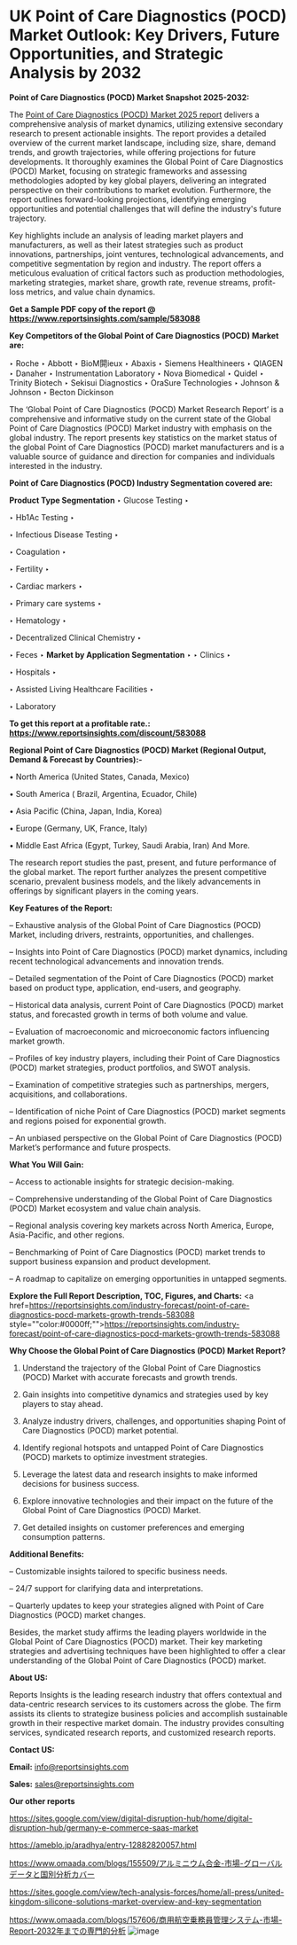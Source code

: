 # UK Point of Care Diagnostics (POCD) Market Outlook: Key Drivers, Future Opportunities, and Strategic Analysis by 2032

<strong>Point of Care Diagnostics (POCD) Market Snapshot 2025-2032:</strong>

The <a href=https://www.reportsinsights.com/sample/583088>Point of Care Diagnostics (POCD) Market 2025 report</a> delivers a comprehensive analysis of market dynamics, utilizing extensive secondary research to present actionable insights. The report provides a detailed overview of the current market landscape, including size, share, demand trends, and growth trajectories, while offering projections for future developments. It thoroughly examines the Global Point of Care Diagnostics (POCD) Market, focusing on strategic frameworks and assessing methodologies adopted by key global players, delivering an integrated perspective on their contributions to market evolution. Furthermore, the report outlines forward-looking projections, identifying emerging opportunities and potential challenges that will define the industry's future trajectory.

Key highlights include an analysis of leading market players and manufacturers, as well as their latest strategies such as product innovations, partnerships, joint ventures, technological advancements, and competitive segmentation by region and industry. The report offers a meticulous evaluation of critical factors such as production methodologies, marketing strategies, market share, growth rate, revenue streams, profit-loss metrics, and value chain dynamics.

<strong>Get a Sample PDF copy of the report @ <a href=https://www.reportsinsights.com/sample/583088 style=color:#0000ff;>https://www.reportsinsights.com/sample/583088</a></strong>

<strong>Key Competitors of the Global Point of Care Diagnostics (POCD) Market are:</strong>

‣ Roche
‣ Abbott
‣ BioM閞ieux
‣ Abaxis
‣ Siemens Healthineers
‣ QIAGEN
‣ Danaher
‣ Instrumentation Laboratory
‣ Nova Biomedical
‣ Quidel
‣ Trinity Biotech
‣ Sekisui Diagnostics
‣ OraSure Technologies
‣ Johnson & Johnson
‣ Becton Dickinson

The ‘Global Point of Care Diagnostics (POCD) Market Research Report’ is a comprehensive and informative study on the current state of the Global Point of Care Diagnostics (POCD) Market industry with emphasis on the global industry. The report presents key statistics on the market status of the global Point of Care Diagnostics (POCD) market manufacturers and is a valuable source of guidance and direction for companies and individuals interested in the industry.

<strong>Point of Care Diagnostics (POCD) Industry Segmentation covered are:</strong>

<strong>Product Type Segmentation</strong>
‣
Glucose Testing
‣ 

‣ Hb1Ac Testing
‣ 

‣ Infectious Disease Testing
‣ 

‣ Coagulation
‣ 

‣ Fertility
‣ 

‣ Cardiac markers
‣ 

‣ Primary care systems
‣ 

‣ Hematology
‣ 

‣ Decentralized Clinical Chemistry
‣ 

‣ Feces
‣ 
<strong>Market by Application Segmentation</strong>
‣
‣  Clinics
‣ 

‣ Hospitals
‣ 

‣ Assisted Living Healthcare Facilities
‣ 

‣ Laboratory

<strong>To get this report at a profitable rate.: <a href=https://www.reportsinsights.com/discount/583088 style=color:#0000ff;>https://www.reportsinsights.com/discount/583088</a></strong>

<strong>Regional Point of Care Diagnostics (POCD) Market (Regional Output, Demand &amp; Forecast by Countries):-</strong>

• North America (United States, Canada, Mexico)

• South America ( Brazil, Argentina, Ecuador, Chile)

• Asia Pacific (China, Japan, India, Korea)

• Europe (Germany, UK, France, Italy)

• Middle East Africa (Egypt, Turkey, Saudi Arabia, Iran) And More.

The research report studies the past, present, and future performance of the global market. The report further analyzes the present competitive scenario, prevalent business models, and the likely advancements in offerings by significant players in the coming years.

<strong>Key Features of the Report:</strong>

– Exhaustive analysis of the Global Point of Care Diagnostics (POCD) Market, including drivers, restraints, opportunities, and challenges.

– Insights into Point of Care Diagnostics (POCD) market dynamics, including recent technological advancements and innovation trends.

– Detailed segmentation of the Point of Care Diagnostics (POCD) market based on product type, application, end-users, and geography.

– Historical data analysis, current Point of Care Diagnostics (POCD) market status, and forecasted growth in terms of both volume and value.

– Evaluation of macroeconomic and microeconomic factors influencing market growth.

– Profiles of key industry players, including their Point of Care Diagnostics (POCD) market strategies, product portfolios, and SWOT analysis.

– Examination of competitive strategies such as partnerships, mergers, acquisitions, and collaborations.

– Identification of niche Point of Care Diagnostics (POCD) market segments and regions poised for exponential growth.

– An unbiased perspective on the Global Point of Care Diagnostics (POCD) Market’s performance and future prospects.

<strong>What You Will Gain:</strong>

– Access to actionable insights for strategic decision-making.

– Comprehensive understanding of the Global Point of Care Diagnostics (POCD) Market ecosystem and value chain analysis.

– Regional analysis covering key markets across North America, Europe, Asia-Pacific, and other regions.

– Benchmarking of Point of Care Diagnostics (POCD) market trends to support business expansion and product development.

– A roadmap to capitalize on emerging opportunities in untapped segments.

<strong>Explore the Full Report Description, TOC, Figures, and Charts:</strong>
<a href=https://reportsinsights.com/industry-forecast/point-of-care-diagnostics-pocd-markets-growth-trends-583088 style=""color:#0000ff;"">https://reportsinsights.com/industry-forecast/point-of-care-diagnostics-pocd-markets-growth-trends-583088</a>

<strong>Why Choose the Global Point of Care Diagnostics (POCD) Market Report?</strong>

1. Understand the trajectory of the Global Point of Care Diagnostics (POCD) Market with accurate forecasts and growth trends.

2. Gain insights into competitive dynamics and strategies used by key players to stay ahead.

3. Analyze industry drivers, challenges, and opportunities shaping Point of Care Diagnostics (POCD) market potential.

4. Identify regional hotspots and untapped Point of Care Diagnostics (POCD) markets to optimize investment strategies.

5. Leverage the latest data and research insights to make informed decisions for business success.

6. Explore innovative technologies and their impact on the future of the Global Point of Care Diagnostics (POCD) Market.

7. Get detailed insights on customer preferences and emerging consumption patterns.

<strong>Additional Benefits:</strong>

– Customizable insights tailored to specific business needs.

– 24/7 support for clarifying data and interpretations.

– Quarterly updates to keep your strategies aligned with Point of Care Diagnostics (POCD) market changes.

Besides, the market study affirms the leading players worldwide in the Global Point of Care Diagnostics (POCD) market. Their key marketing strategies and advertising techniques have been highlighted to offer a clear understanding of the Global Point of Care Diagnostics (POCD) market.

<strong><strong>About US</strong>:</strong>

Reports Insights is the leading research industry that offers contextual and data-centric research services to its customers across the globe. The firm assists its clients to strategize business policies and accomplish sustainable growth in their respective market domain. The industry provides consulting services, syndicated research reports, and customized research reports.

<strong>Contact US:</strong>

<p class=><b>Email:</b> <a href=mailto:info@reportsinsights.com>info@reportsinsights.com</a></p>
<p class=><b>Sales:</b> <a href=mailto:sales@reportsinsights.com>sales@reportsinsights.com</a></p>

<strong>Our other reports</strong>

<a href=https://sites.google.com/view/digital-disruption-hub/home/digital-disruption-hub/germany-e-commerce-saas-market>https://sites.google.com/view/digital-disruption-hub/home/digital-disruption-hub/germany-e-commerce-saas-market</a>

<a href=https://ameblo.jp/aradhya/entry-12882820057.html>https://ameblo.jp/aradhya/entry-12882820057.html</a>

<a href=https://www.omaada.com/blogs/155509/アルミニウム合金-市場-グローバルデータと国別分析カバー>https://www.omaada.com/blogs/155509/アルミニウム合金-市場-グローバルデータと国別分析カバー</a>

<a href=https://sites.google.com/view/tech-analysis-forces/home/all-press/united-kingdom-silicone-solutions-market-overview-and-key-segmentation>https://sites.google.com/view/tech-analysis-forces/home/all-press/united-kingdom-silicone-solutions-market-overview-and-key-segmentation</a>

<a href=https://www.omaada.com/blogs/157606/商用航空乗務員管理システム-市場-Report-2032年までの専門的分析>https://www.omaada.com/blogs/157606/商用航空乗務員管理システム-市場-Report-2032年までの専門的分析</a>
![image](https://github.com/user-attachments/assets/cdc13d17-b7ed-4d5b-84de-7ac4c51afdb4)
